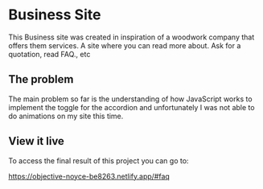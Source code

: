 # Business Site

This Business site was created in inspiration of a woodwork company that offers them services. A site where you can read more about. Ask for a quotation, read FAQ., etc

## The problem

The main problem so far is the understanding of how JavaScript works to implement the toggle for the accordion and unfortunately I was not able to do animations on my site this time.

## View it live
To access the final result of this project you can go to:

https://objective-noyce-be8263.netlify.app/#faq

